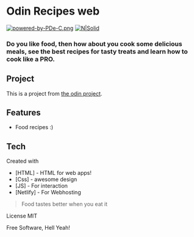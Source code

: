 # Odin Recipes web
[![powered-by-PDe-C.png](https://i.postimg.cc/TwtnTtkG/powered-by-PDe-C.png)](https://postimg.cc/zbRyjFZP)
[![N|Solid](https://odin-recipe.netlify.app/images/food1.jpg)]()

### Do you like food, then how about you cook some delicious meals, see the best recipes for tasty treats and learn how to cook like a PRO.

## Project
This is a project from [the odin project](https://www.theodinproject.com/).

## Features

- Food recipes :)

## Tech
  Created with

- [HTML] - HTML for web apps!
- [Css] - awesome design
- [JS] - For interaction
- [Netlify] - For Webhosting

> Food tastes better when you eat it

License
MIT

Free Software, Hell Yeah!